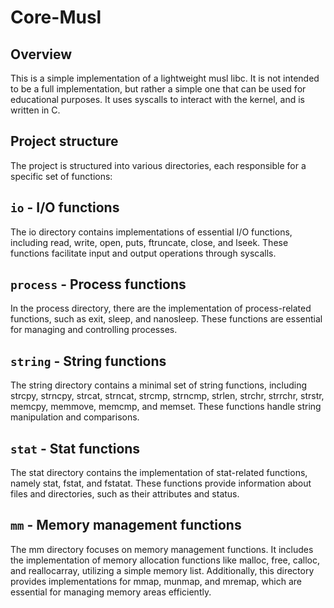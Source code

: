 # Core-Musl

## Overview
This is a simple implementation of a lightweight musl libc. It is not intended to be a full implementation, but rather a simple one that can be used for educational purposes. It uses syscalls to interact with the kernel, and is written in C.

## Project structure
The project is structured into various directories, each responsible for a specific set of functions:

## `io` - I/O functions
The io directory contains implementations of essential I/O functions, including read, write, open, puts, ftruncate, close, and lseek. These functions facilitate input and output operations through syscalls.

## `process` - Process functions
In the process directory, there are the implementation of process-related functions, such as exit, sleep, and nanosleep. These functions are essential for managing and controlling processes.

## `string` - String functions
The string directory contains a minimal set of string functions, including strcpy, strncpy, strcat, strncat, strcmp, strncmp, strlen, strchr, strrchr, strstr, memcpy, memmove, memcmp, and memset. These functions handle string manipulation and comparisons.

## `stat` - Stat functions
The stat directory contains the implementation of stat-related functions, namely stat, fstat, and fstatat. These functions provide information about files and directories, such as their attributes and status.

## `mm` - Memory management functions
The mm directory focuses on memory management functions. It includes the implementation of memory allocation functions like malloc, free, calloc, and reallocarray, utilizing a simple memory list. Additionally, this directory provides implementations for mmap, munmap, and mremap, which are essential for managing memory areas efficiently.
